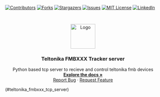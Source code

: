 <!-- PROJECT SHIELDS -->
<!--
*** I'm using markdown "reference style" links for readability.
*** Reference links are enclosed in brackets [ ] instead of parentheses ( ).
*** See the bottom of this document for the declaration of the reference variables
*** for contributors-url, forks-url, etc. This is an optional, concise syntax you may use.
*** https://www.markdownguide.org/basic-syntax/#reference-style-links
-->
[![Contributors][contributors-shield]][contributors-url]
[![Forks][forks-shield]][forks-url]
[![Stargazers][stars-shield]][stars-url]
[![Issues][issues-shield]][issues-url]
[![MIT License][license-shield]][license-url]
[![LinkedIn][linkedin-shield]][linkedin-url]
<!-- PROJECT LOGO -->
<br />
<p align="center">
  <a href="https://github.com/othneildrew/Best-README-Template">
    <img src="images/logo.png" alt="Logo" width="80" height="80">
  </a>

  <h3 align="center">Teltonika FMBXXX Tracker server</h3>

  <p align="center">
    Python based tcp server to recieve and control teltonika fmb devices
    <br />
    <a href="https://github.com/othneildrew/Best-README-Template"><strong>Explore the docs »</strong></a>
    <br />
    <a href="https://github.com/karticr/Teltonika_FMBXXX_TCP_Server/issues">Report Bug</a>
    ·
    <a href="https://github.com/karticr/Teltonika_FMBXXX_TCP_Server/issues">Request Feature</a>
  </p>
</p>

(#teltonika_fmbxxx_tcp_server)














<!-- MARKDOWN LINKS & IMAGES -->
<!-- https://www.markdownguide.org/basic-syntax/#reference-style-links -->
[contributors-shield]: https://img.shields.io/github/contributors/karticr/Teltonika_FMBXXX_TCP_Server?style=for-the-badge
[contributors-url]: https://github.com/karticr/Teltonika_FMBXXX_TCP_Server/graphs/contributors

[forks-shield]: https://img.shields.io/github/forks/karticr/Teltonika_FMBXXX_TCP_Server?style=for-the-badge
[forks-url]: https://github.com/karticr/Teltonika_FMBXXX_TCP_Server/network/members

[stars-shield]: https://img.shields.io/github/stars/karticr/Teltonika_FMBXXX_TCP_Server?style=for-the-badge
[stars-url]: https://github.com/karticr/Teltonika_FMBXXX_TCP_Server/stargazers
[issues-shield]: https://img.shields.io/github/issues/karticr/Teltonika_FMBXXX_TCP_Server?style=for-the-badge
[issues-url]: https://github.com/karticr/Teltonika_FMBXXX_TCP_Server/issues
[license-shield]: https://img.shields.io/github/license/karticr/Teltonika_FMBXXX_TCP_Server?style=for-the-badge
[license-url]: https://github.com/karticr/Teltonika_FMBXXX_TCP_Server/blob/main/LICENSE
[linkedin-shield]: https://img.shields.io/badge/-upwork-black.svg?style=for-the-badge&logo=upwork&colorB=555
[linkedin-url]: https://www.upwork.com/freelancers/~01d20139671a0c34bb
[product-screenshot]: images/screenshot.png